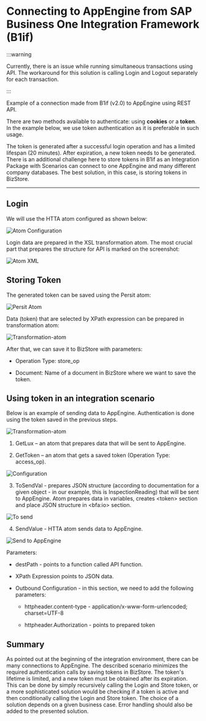 # Connecting to AppEngine from SAP Business One Integration Framework (B1if)

:::warning

Currently, there is an issue while running simultaneous transactions using API. The workaround for this solution is calling Login and Logout separately for each transaction.

:::

Example of a connection made from B1if (v2.0) to AppEngine using REST API.

There are two methods available to authenticate: using **cookies** or a **token**. In the example below, we use token authentication as it is preferable in such usage.

The token is generated after a successful login operation and has a limited lifespan (20 minutes). After expiration, a new token needs to be generated. There is an additional challenge here to store tokens in B1if as an Integration Package with Scenarios can connect to one AppEngine and many different company databases. The best solution, in this case, is storing tokens in BizStore.

---

## Login

We will use the HTTA atom configured as shown below:

![Atom Configuration](./media/connecting-to-appengine-from-sap/htta-atom-configuration.png)

Login data are prepared in the XSL transformation atom. The most crucial part that prepares the structure for API is marked on the screenshot: 

![Atom XML](./media/connecting-to-appengine-from-sap/atom-xml.png)

## Storing Token

The generated token can be saved using the Persit atom:

![Persit Atom](./media/connecting-to-appengine-from-sap/persit-atom.png)

Data (token) that are selected by XPath expression can be prepared in transformation atom:

![Transformation-atom](./media/connecting-to-appengine-from-sap/transformation-atom.png)

After that, we can save it to BizStore with parameters:

 - Operation Type: store_op

 - Document: Name of a document in BizStore where we want to save the token.

## Using token in an integration scenario

Below is an example of sending data to AppEngine. Authentication is done using the token saved in the previous steps.

![Transformation-atom](./media/connecting-to-appengine-from-sap/step-modeler.png)

1. GetLux – an atom that prepares data that will be sent to AppEngine.

2. GetToken – an atom that gets a saved token (Operation Type: access_op).

![Configuration](./media/connecting-to-appengine-from-sap/configuration.png)

3. ToSendVal - prepares JSON structure (according to documentation for a given object - in our example, this is InspectionReading) that will be sent to AppEngine. Atom prepares data in variables, creates \<token\> section and place JSON structure in \<bfa:io\> section. 

![To send](./media/connecting-to-appengine-from-sap/to-send-al.png)

4. SendValue - HTTA atom sends data to AppEngine.

![Send to AppEngine](./media/connecting-to-appengine-from-sap/send-to-appengine.png)

Parameters:

- destPath - points to a function called API function.

- XPath Expression points to JSON data.

- Outbound Configuration - in this section, we need to add the following parameters:
        
    - httpheader.content-type -  application/x-www-form-urlencoded; charset=UTF-8

    - httpheader.Authorization - points to prepared token

## Summary

As pointed out at the beginning of the integration environment, there can be many connections to AppEngine. The described scenario minimizes the required authentication calls by saving tokens in BizStore. The token's lifetime is limited, and a new token must be obtained after its expiration. This can be done by simply recursively calling the Login and Store token, or a more sophisticated solution would be checking if a token is active and then conditionally calling the Login and Store token. The choice of a solution depends on a given business case. Error handling should also be added to the presented solution.
